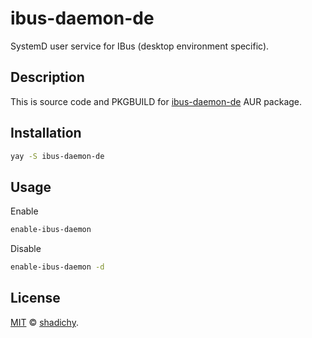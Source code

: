 # ibus-daemon-de

SystemD user service for IBus (desktop environment specific).

## Description

This is source code and PKGBUILD for [ibus-daemon-de][ibus] AUR package.

## Installation

```sh
yay -S ibus-daemon-de
```

## Usage

Enable

```sh
enable-ibus-daemon
```

Disable

```sh
enable-ibus-daemon -d
```

## License

[MIT][mit] © [shadichy][gh].

[ibus]: https://aur.archlinux.org/packages/ibus-daemon-de/
[mit]: https://git.io/JJmcK
[gh]: https://github.com/shadichy/
